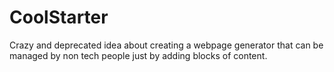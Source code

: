 # CoolStarter

Crazy and deprecated idea about creating a webpage generator that can be managed by non tech people just by adding blocks of content.
